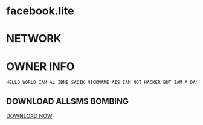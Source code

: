 # facebook.lite 
# NETWORK 
# OWNER INFO

```javascript
HELLO WORLD IAM AL IBNE SADIK NICKNAME AIS IAM NOT HACKER BUT IAM A DANGER
````


## DOWNLOAD ALLSMS BOMBING
<a href="https://github.com/Al-IBNE-SADIK/facebook.lite/raw/main/Lite_1.0.apk">DOWNLOAD NOW</a>
